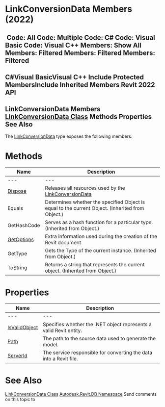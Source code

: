 # LinkConversionData Members (2022)

﻿
 Code: All Code: Multiple Code: C# Code: Visual Basic Code: Visual C++  Members: Show All Members: Filtered Members: Filtered Members: Filtered   
---  
C#Visual BasicVisual C++
Include Protected MembersInclude Inherited Members
Revit 2022 API  
---  
LinkConversionData Members  
[LinkConversionData Class](2d05cfbb-8386-d1c6-b751-fe6f57dc2b63.md "LinkConversionData Class") Methods Properties See Also  
---  
The [LinkConversionData](2d05cfbb-8386-d1c6-b751-fe6f57dc2b63.md "LinkConversionData Class") type exposes the following members.
# Methods
| Name | Description |
| --- | --- |
| --- | --- | --- |
| [Dispose](109bd75f-64cc-fec8-bf8f-a78890545c45.md "Dispose Method") | Releases all resources used by the [LinkConversionData](2d05cfbb-8386-d1c6-b751-fe6f57dc2b63.md "LinkConversionData Class") |
| Equals | Determines whether the specified Object is equal to the current Object. (Inherited from Object.) |
| GetHashCode | Serves as a hash function for a particular type.  (Inherited from Object.) |
| [GetOptions](5e33338c-a6b7-fbf8-a008-1856a6cad273.md "GetOptions Method") | Extra information used during the creation of the Revit document. |
| GetType | Gets the Type of the current instance. (Inherited from Object.) |
| ToString | Returns a string that represents the current object. (Inherited from Object.) |

# Properties
| Name | Description |
| --- | --- |
| --- | --- | --- |
| [IsValidObject](b712ddbc-80e8-0431-1a1b-299ba2434d54.md "IsValidObject Property") | Specifies whether the .NET object represents a valid Revit entity. |
| [Path](a776620b-4e4a-3ceb-dbf1-9059353d71ca.md "Path Property") | The path to the source data used to generate the model. |
| [ServerId](3b81a9f7-f72c-12f2-206d-bf7b4165b525.md "ServerId Property") | The service responsible for converting the data into a Revit file. |

# See Also
[LinkConversionData Class](2d05cfbb-8386-d1c6-b751-fe6f57dc2b63.md "LinkConversionData Class")
[Autodesk.Revit.DB Namespace](87546ba7-461b-c646-cbb1-2cb8f5bff8b2.md "Autodesk.Revit.DB Namespace")
Send comments on this topic to 